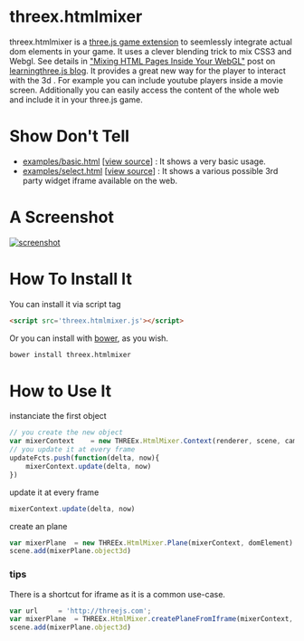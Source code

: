 threex.htmlmixer
================

threex.htmlmixer is a [three.js game extension](http://www.threejsgames.com/extensions/) to seemlessly integrate actual dom elements in your game. It uses a clever blending trick to mix CSS3 and Webgl. See details in ["Mixing HTML Pages Inside Your WebGL"](http://learningthreejs.com/blog/2013/04/30/closing-the-gap-between-html-and-webgl/) post on [learningthree.js blog](http://learningthreejs.com). It provides a great new way for the player to interact with the 3d . For example you can include youtube players inside a movie screen. Additionally you can easily access the content of the whole web and include it in your three.js game. 

Show Don't Tell
===============
* [examples/basic.html](http://jeromeetienne.github.io/threex.htmlmixer/examples/basic.html)
\[[view source](https://github.com/jeromeetienne/threex.htmlmixer/blob/master/examples/basic.html)\] :
It shows a very basic usage.
* [examples/select.html](http://jeromeetienne.github.io/threex.htmlmixer/examples/basic.html)
\[[view source](https://github.com/jeromeetienne/threex.htmlmixer/blob/master/examples/basic.html)\] :
It shows a various possible 3rd party widget iframe available on the web.

A Screenshot
============
[![screenshot](https://raw.githubusercontent.com/jeromeetienne/threex.htmlmixer/master/examples/images/screenshot-threex-htmlmixer-512x512.jpg)](http://jeromeetienne.github.io/threex.htmlmixer/examples/basic.html)

How To Install It
=================

You can install it via script tag

```html
<script src='threex.htmlmixer.js'></script>
```

Or you can install with [bower](http://bower.io/), as you wish.

```bash
bower install threex.htmlmixer
```

How to Use It
=============

instanciate the first object

```javascript
// you create the new object
var mixerContext	= new THREEx.HtmlMixer.Context(renderer, scene, camera)
// you update it at every frame
updateFcts.push(function(delta, now){
	mixerContext.update(delta, now)
})
```

update it at every frame

```javascript
mixerContext.update(delta, now)
```

create an plane

```javascript
var mixerPlane	= new THREEx.HtmlMixer.Plane(mixerContext, domElement)
scene.add(mixerPlane.object3d)
```

### tips
There is a shortcut for iframe as it is a common use-case.

```javascript
var url		= 'http://threejs.com';
var mixerPlane	= THREEx.HtmlMixer.createPlaneFromIframe(mixerContext, url)
scene.add(mixerPlane.object3d)
```
